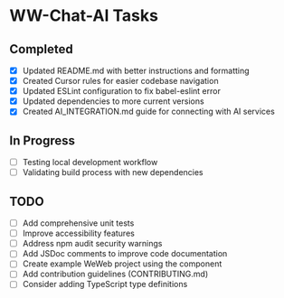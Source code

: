 # WW-Chat-AI Tasks

## Completed

- [x] Updated README.md with better instructions and formatting
- [x] Created Cursor rules for easier codebase navigation
- [x] Updated ESLint configuration to fix babel-eslint error
- [x] Updated dependencies to more current versions
- [x] Created AI_INTEGRATION.md guide for connecting with AI services

## In Progress

- [ ] Testing local development workflow
- [ ] Validating build process with new dependencies

## TODO

- [ ] Add comprehensive unit tests
- [ ] Improve accessibility features
- [ ] Address npm audit security warnings
- [ ] Add JSDoc comments to improve code documentation
- [ ] Create example WeWeb project using the component
- [ ] Add contribution guidelines (CONTRIBUTING.md)
- [ ] Consider adding TypeScript type definitions
